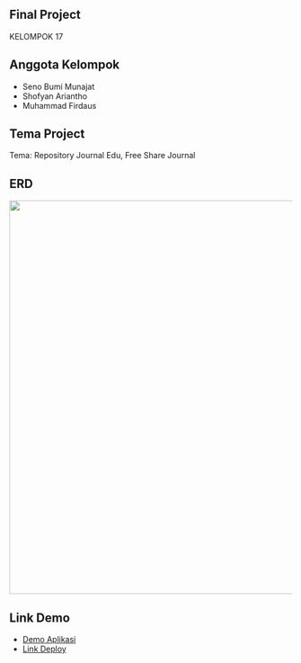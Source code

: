 ## Final Project

KELOMPOK 17 

## Anggota Kelompok

- Seno Bumi Munajat
- Shofyan Ariantho
- Muhammad Firdaus

## Tema Project

Tema: Repository Journal Edu, Free Share Journal

## ERD

<p align="center"><img src="https://shofyan.my.id/wp-content/uploads/2022/03/ERD-Jurnal.png" width="700"></p>

## Link Demo

- [Demo Aplikasi](https://shofyan.my.id/wp-content/uploads/2022/03/kelompok17.mp4)
- [Link Deploy](https://demo.shofyan.my.id)
